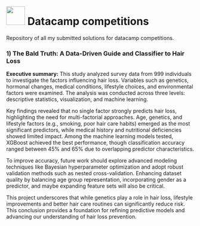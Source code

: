 # <img src="https://github.com/DanLeiria/datacamp-projects/assets/67419641/86929942-5ac2-431b-92fd-83594859b357" width="50" /> Datacamp competitions

Repository of all my submitted solutions for datacamp competitions.

### 1) The Bald Truth: A Data-Driven Guide and Classifier to Hair Loss

**Executive summary:**
This study analyzed survey data from 999 individuals to investigate the factors influencing hair loss. Variables such as genetics, hormonal changes, medical conditions, lifestyle choices, and environmental factors were examined. The analysis was conducted across three levels: descriptive statistics, visualization, and machine learning.

Key findings revealed that no single factor strongly predicts hair loss, highlighting the need for multi-factorial approaches. Age, genetics, and lifestyle factors (e.g., smoking, poor hair care habits) emerged as the most significant predictors, while medical history and nutritional deficiencies showed limited impact. Among the machine learning models tested, XGBoost achieved the best performance, though classification accuracy ranged between 45% and 65% due to overlapping predictor characteristics.

To improve accuracy, future work should explore advanced modeling techniques like Bayesian hyperparameter optimization and adopt robust validation methods such as nested cross-validation. Enhancing dataset quality by balancing age group representation, incorporating gender as a predictor, and maybe expanding feature sets will also be critical.

This project underscores that while genetics play a role in hair loss, lifestyle improvements and better hair care routines can significantly reduce risk. This conclusion provides a foundation for refining predictive models and advancing our understanding of hair loss prevention.
